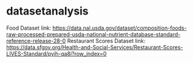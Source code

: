 # datasetanalysis

Food Dataset link: https://data.nal.usda.gov/dataset/composition-foods-raw-processed-prepared-usda-national-nutrient-database-standard-reference-release-28-0
Restaurant Scores Dataset link: https://data.sfgov.org/Health-and-Social-Services/Restaurant-Scores-LIVES-Standard/pyih-qa8i?row_index=0
